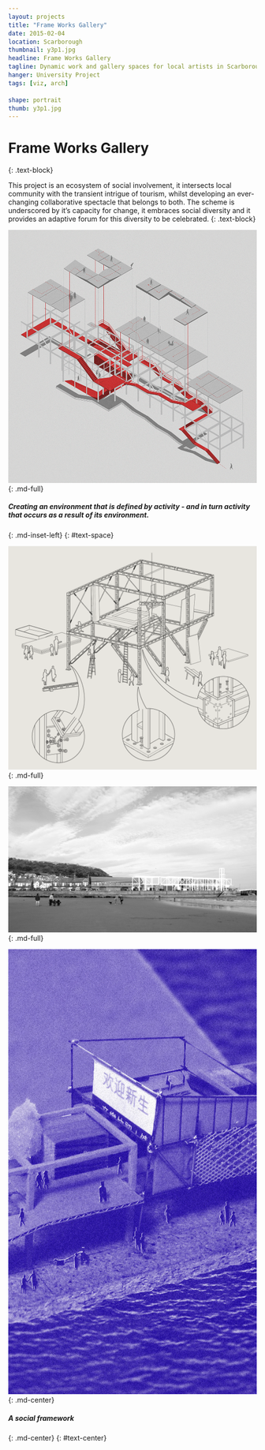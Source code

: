 ```yaml
---
layout: projects
title: "Frame Works Gallery"
date: 2015-02-04
location: Scarborough
thumbnail: y3p1.jpg
headline: Frame Works Gallery
tagline: Dynamic work and gallery spaces for local artists in Scarborough
hanger: University Project
tags: [viz, arch]

shape: portrait
thumb: y3p1.jpg
---
```


# Frame Works Gallery
{: .text-block}

This project is an ecosystem of social involvement, it intersects local community with the transient intrigue of tourism, whilst developing an ever-changing collaborative spectacle that belongs to both. The scheme is underscored by it’s capacity for change, it embraces social diversity and it provides an adaptive forum for this diversity to be celebrated.
{: .text-block}

![alt text](/assets/imgs/projects/y3p1-routes_1200.png)
{: .md-full}

##### Creating an environment that is defined by activity - and in turn activity that occurs as a result of its environment.
{: .md-inset-left}
{: #text-space}

<!-- ![alt text](/assets/imgs/projects/y3p1-frame-graphic.jpg)
{: .md-small} -->

![alt text](/assets/imgs/projects/y3p1-frame-assembly.png)
{: .md-full}

![alt text](/assets/imgs/projects/y3p1-montage-beach.jpg)
{: .md-full}

![alt text](/assets/imgs/projects/y3p1-model-blue.jpg)
{: .md-center}

##### A social framework
{: .md-center}
{: #text-center}
